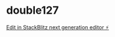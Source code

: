 # double127

[Edit in StackBlitz next generation editor ⚡️](https://stackblitz.com/~/github.com/kvartiil/double127)